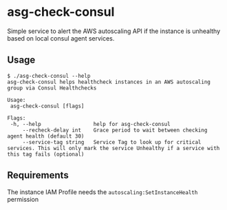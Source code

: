# asg-check-consul

Simple service to alert the AWS autoscaling API if the instance is unhealthy based on local consul agent services.

## Usage
 ```
 $ ./asg-check-consul --help
asg-check-consul helps healthcheck instances in an AWS autoscaling group via Consul Healthchecks

Usage:
  asg-check-consul [flags]

Flags:
  -h, --help                 help for asg-check-consul
      --recheck-delay int    Grace period to wait between checking agent health (default 30)
      --service-tag string   Service Tag to look up for critical services. This will only mark the service Unhealthy if a service with this tag fails (optional)
 ```

## Requirements
The instance IAM Profile needs the `autoscaling:SetInstanceHealth` permission
